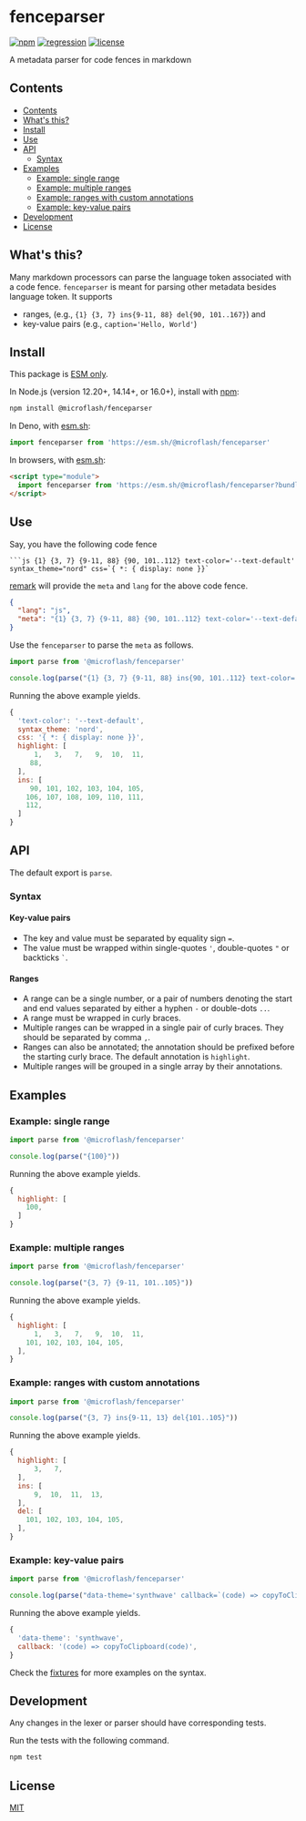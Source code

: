 # fenceparser

[![npm](https://img.shields.io/npm/v/@microflash/fenceparser)](https://www.npmjs.com/package/@microflash/fenceparser)
[![regression](https://github.com/Microflash/fenceparser/actions/workflows/regression.yml/badge.svg)](https://github.com/Microflash/fenceparser/actions/workflows/regression.yml)
[![license](https://img.shields.io/npm/l/@microflash/fenceparser)](./LICENSE.md)

A metadata parser for code fences in markdown

## Contents

- [Contents](#contents)
- [What's this?](#whats-this)
- [Install](#install)
- [Use](#use)
- [API](#api)
	- [Syntax](#syntax)
- [Examples](#examples)
	- [Example: single range](#example-single-range)
	- [Example: multiple ranges](#example-multiple-ranges)
	- [Example: ranges with custom annotations](#example-ranges-with-custom-annotations)
	- [Example: key-value pairs](#example-key-value-pairs)
- [Development](#development)
- [License](#license)

## What's this?

Many markdown processors can parse the language token associated with a code fence. `fenceparser` is meant for parsing other metadata besides language token. It supports 

- ranges, (e.g., `{1} {3, 7} ins{9-11, 88} del{90, 101..167}`) and 
- key-value pairs (e.g., `caption='Hello, World'`)

## Install

This package is [ESM only](https://gist.github.com/sindresorhus/a39789f98801d908bbc7ff3ecc99d99c).

In Node.js (version 12.20+, 14.14+, or 16.0+), install with [npm](https://docs.npmjs.com/cli/install):

```sh
npm install @microflash/fenceparser
```

In Deno, with [esm.sh](https://esm.sh/):

```js
import fenceparser from 'https://esm.sh/@microflash/fenceparser'
```

In browsers, with [esm.sh](https://esm.sh/):

```html
<script type="module">
  import fenceparser from 'https://esm.sh/@microflash/fenceparser?bundle'
</script>
```

## Use

Say, you have the following code fence

```
```js {1} {3, 7} {9-11, 88} {90, 101..112} text-color='--text-default' syntax_theme="nord" css=`{ *: { display: none }}`
```

[remark](https://github.com/remarkjs/remark) will provide the `meta` and `lang` for the above code fence.

```json
{
  "lang": "js",
  "meta": "{1} {3, 7} {9-11, 88} {90, 101..112} text-color='--text-default' syntax_theme=\"nord\" css=`{ *: { display: none }}`"
}
```

Use the `fenceparser` to parse the `meta` as follows.

```js
import parse from '@microflash/fenceparser'

console.log(parse("{1} {3, 7} {9-11, 88} ins{90, 101..112} text-color='--text-default' syntax_theme=\"nord\" css=`{ *: { display: none }}`"))
```

Running the above example yields.

```js
{
  'text-color': '--text-default',
  syntax_theme: 'nord',
  css: '{ *: { display: none }}',
  highlight: [
      1,   3,   7,   9,  10,  11,
     88,  
  ],
  ins: [
     90, 101, 102, 103, 104, 105,
    106, 107, 108, 109, 110, 111, 
    112,
  ]
}
```

## API

The default export is `parse`.

### Syntax

#### Key-value pairs

- The key and value must be separated by equality sign `=`.
- The value must be wrapped within single-quotes `'`, double-quotes `"` or backticks `` ` ``.

#### Ranges

- A range can be a single number, or a pair of numbers denoting the start and end values separated by either a hyphen `-` or double-dots `..`.
- A range must be wrapped in curly braces.
- Multiple ranges can be wrapped in a single pair of curly braces. They should be separated by comma `,`.
- Ranges can also be annotated; the annotation should be prefixed before the starting curly brace. The default annotation is `highlight`.
- Multiple ranges will be grouped in a single array by their annotations.

## Examples

### Example: single range

```js
import parse from '@microflash/fenceparser'

console.log(parse("{100}"))
```

Running the above example yields.

```js
{
  highlight: [
    100,
  ]
}
```

### Example: multiple ranges

```js
import parse from '@microflash/fenceparser'

console.log(parse("{3, 7} {9-11, 101..105}"))
```

Running the above example yields.

```js
{
  highlight: [
      1,   3,   7,   9,  10,  11,
    101, 102, 103, 104, 105,
  ],
}
```

### Example: ranges with custom annotations


```js
import parse from '@microflash/fenceparser'

console.log(parse("{3, 7} ins{9-11, 13} del{101..105}"))
```

Running the above example yields.

```js
{
  highlight: [
      3,   7,
  ],
  ins: [
      9,  10,  11,  13,
  ],
  del: [
    101, 102, 103, 104, 105,
  ],
}
```

### Example: key-value pairs

```js
import parse from '@microflash/fenceparser'

console.log(parse("data-theme='synthwave' callback=`(code) => copyToClipboard(code)`"))
```

Running the above example yields.

```js
{
  'data-theme': 'synthwave',
  callback: '(code) => copyToClipboard(code)',
}
```

Check the [fixtures](./test/fixtures.js) for more examples on the syntax.

## Development

Any changes in the lexer or parser should have corresponding tests.

Run the tests with the following command.

```sh
npm test
```

## License

[MIT](./LICENSE.md)
